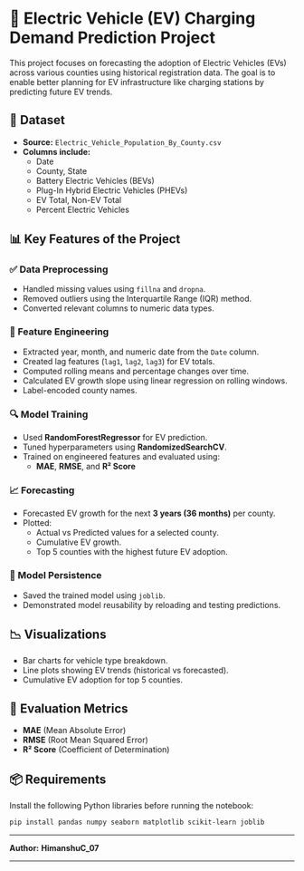 # 🚗 Electric Vehicle (EV) Charging Demand Prediction Project

This project focuses on forecasting the adoption of Electric Vehicles (EVs) across various counties using historical registration data. The goal is to enable better planning for EV infrastructure like charging stations by predicting future EV trends.

## 📁 Dataset

- **Source:** `Electric_Vehicle_Population_By_County.csv`
- **Columns include:**
  - Date
  - County, State
  - Battery Electric Vehicles (BEVs)
  - Plug-In Hybrid Electric Vehicles (PHEVs)
  - EV Total, Non-EV Total
  - Percent Electric Vehicles

## 📊 Key Features of the Project

### ✅ Data Preprocessing
- Handled missing values using `fillna` and `dropna`.
- Removed outliers using the Interquartile Range (IQR) method.
- Converted relevant columns to numeric data types.

### 🧠 Feature Engineering
- Extracted year, month, and numeric date from the `Date` column.
- Created lag features (`lag1`, `lag2`, `lag3`) for EV totals.
- Computed rolling means and percentage changes over time.
- Calculated EV growth slope using linear regression on rolling windows.
- Label-encoded county names.

### 🔍 Model Training
- Used **RandomForestRegressor** for EV prediction.
- Tuned hyperparameters using **RandomizedSearchCV**.
- Trained on engineered features and evaluated using:
  - **MAE**, **RMSE**, and **R² Score**

### 📈 Forecasting
- Forecasted EV growth for the next **3 years (36 months)** per county.
- Plotted:
  - Actual vs Predicted values for a selected county.
  - Cumulative EV growth.
  - Top 5 counties with the highest future EV adoption.

### 💾 Model Persistence
- Saved the trained model using `joblib`.
- Demonstrated model reusability by reloading and testing predictions.

## 📉 Visualizations
- Bar charts for vehicle type breakdown.
- Line plots showing EV trends (historical vs forecasted).
- Cumulative EV adoption for top 5 counties.

## 🧪 Evaluation Metrics
- **MAE** (Mean Absolute Error)
- **RMSE** (Root Mean Squared Error)
- **R² Score** (Coefficient of Determination)

## 📦 Requirements

Install the following Python libraries before running the notebook:

```bash
pip install pandas numpy seaborn matplotlib scikit-learn joblib
```
---

**Author:** **HimanshuC_07** 

---
